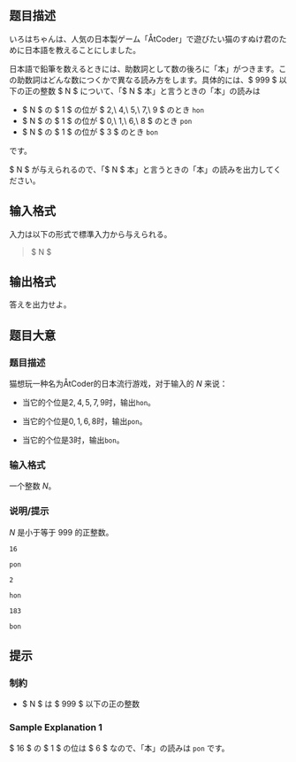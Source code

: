 ## 题目描述
[problemUrl]: https://atcoder.jp/contests/abc168/tasks/abc168_a

いろはちゃんは、人気の日本製ゲーム「ÅtCoder」で遊びたい猫のすぬけ君のために日本語を教えることにしました。

日本語で鉛筆を数えるときには、助数詞として数の後ろに「本」がつきます。この助数詞はどんな数につくかで異なる読み方をします。具体的には、$ 999 $ 以下の正の整数 $ N $ について、「$ N $ 本」と言うときの「本」の読みは

- $ N $ の $ 1 $ の位が $ 2,\ 4,\ 5,\ 7,\ 9 $ のとき `hon`
- $ N $ の $ 1 $ の位が $ 0,\ 1,\ 6,\ 8 $ のとき `pon`
- $ N $ の $ 1 $ の位が $ 3 $ のとき `bon`

です。

$ N $ が与えられるので、「$ N $ 本」と言うときの「本」の読みを出力してください。

## 输入格式
入力は以下の形式で標準入力から与えられる。

> $ N $

## 输出格式
答えを出力せよ。

## 题目大意
### 题目描述
猫想玩一种名为ÅtCoder的日本流行游戏，对于输入的 $N$ 来说：

- 当它的个位是$2,4,5,7,9$时，输出```hon```。

- 当它的个位是$0,1,6,8$时，输出```pon```。

- 当它的个位是$3$时，输出```bon```。

### 输入格式

一个整数 $N$。

### 说明/提示

$N$ 是小于等于 $999$ 的正整数。

```input1
16
```

```output1
pon
```

```input2
2
```

```output2
hon
```

```input3
183
```

```output3
bon
```

## 提示
### 制約

- $ N $ は $ 999 $ 以下の正の整数

### Sample Explanation 1

$ 16 $ の $ 1 $ の位は $ 6 $ なので、「本」の読みは `pon` です。

